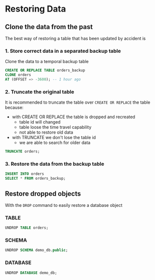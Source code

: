 # Restoring Data

## Clone the data from the past

The best way of restoring a table that has been updated by accident is

### 1. Store correct data in a separated backup table

Clone the data to a temporal backup table

```sql
CREATE OR REPLACE TABLE orders_backup
CLONE orders
AT (OFFSET => -3600); -- 1 hour ago
```

### 2. Truncate the original table

It is recommended to truncate the table over `CREATE OR REPLACE` the table because:

- with CREATE OR REPLACE the table is dropped and recreated
  - table id will changed
  - table loose the time travel capability
  - not able to restore old data
- with TRUNCATE we don't lose the table id
  - we are able to search for older data

```sql
TRUNCATE orders;
```

### 3. Restore the data from the backup table

```sql
INSERT INTO orders
SELECT * FROM orders_backup;
```

## Restore dropped objects

With the `DROP` command to easily restore a database object

### TABLE

```sql
UNDROP TABLE orders;
```

### SCHEMA

```sql
UNDROP SCHEMA demo_db.public;
```

### DATABASE

```sql
UNDROP DATABASE demo_db;
```
